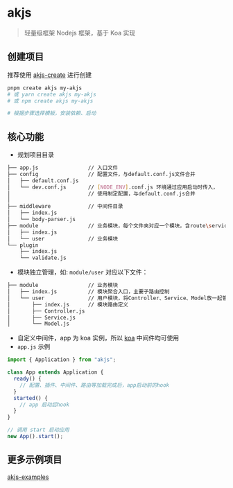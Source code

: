 # akjs

> 轻量级框架 Nodejs 框架，基于 Koa 实现

## 创建项目

推荐使用 [akjs-create](https://github.com/tt-ghost/create-akjs) 进行创建

```sh
pnpm create akjs my-akjs
# 或 yarn create akjs my-akjs
# 或 npm create akjs my-akjs

# 根据步骤选择模板，安装依赖、启动
```

## 核心功能

- 规划项目目录

```sh
├── app.js                // 入口文件
├── config                // 配置文件，与default.conf.js文件合并
│   ├── default.conf.js
│   └── dev.conf.js       // [NODE_ENV].conf.js 环境通过应用启动时传入，
│                         // 使用制定配置，与default.conf.js合并
│
├── middleware            // 中间件目录
│   ├── index.js
│   └── body-parser.js
├── module                // 业务模块，每个文件夹对应一个模块，含route\service\model
│   ├── index.js
│   └── user              // 业务模块
└── plugin
    ├── index.js
    └── validate.js
```

- 模块独立管理，如: `module/user` 对应以下文件：

```sh
├── module                // 业务模块
│   ├── index.js          // 模块聚合入口，主要子路由控制
│   └── user              // 用户模块，将Controller、Service、Model放一起管理
│       ├── index.js      // 模块路由定义
│       ├── Controller.js
│       ├── Service.js
│       └── Model.js
```

- 自定义中间件，app 为 koa 实例，所以 [koa](https://koajs.com/) 中间件均可使用
- `app.js` 示例

```js
import { Application } from "akjs";

class App extends Application {
  ready() {
    // 配置、插件、中间件、路由等加载完成后，app启动前的hook
  }
  started() {
    // app 启动后hook
  }
}

// 调用 start 启动应用
new App().start();
```

## 更多示例项目

[akjs-examples](https://github.com/tt-ghost/akjs-examples)
